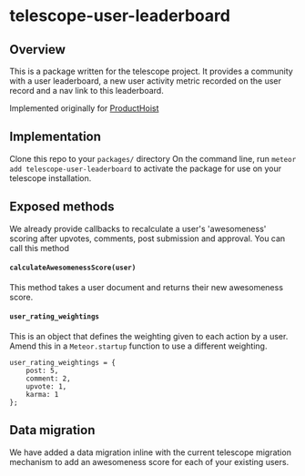 # telescope-user-leaderboard

## Overview

This is a package written for the telescope project. It provides a community with a user leaderboard, a new user activity metric recorded on the user record and a nav link to this leaderboard.

Implemented originally for [ProductHoist](https://producthoist.com.au)

## Implementation

Clone this repo to your `packages/` directory
On the command line, run `meteor add telescope-user-leaderboard` to activate the package for use on your telescope installation.

## Exposed methods

We already provide callbacks to recalculate a user's 'awesomeness' scoring after upvotes, comments, post submission and approval.  You can call this method 

#### `calculateAwesomenessScore(user)`

This method takes a user document and returns their new awesomeness score.

#### `user_rating_weightings`

This is an object that defines the weighting given to each action by a user.  Amend this in a `Meteor.startup` function to use a different weighting.

	user_rating_weightings = {	
	  	post: 5,
  		comment: 2,
  		upvote: 1,
  		karma: 1
	};
	
## Data migration

We have added a data migration inline with the current telescope migration mechanism to add an awesomeness score for each of your existing users.
